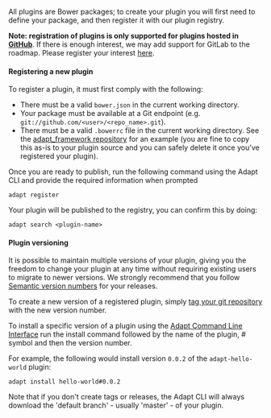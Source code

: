 All plugins are Bower packages; to create your plugin you will first need to define your package, and then register it with our plugin registry.

**Note: registration of plugins is only supported for plugins hosted in [GitHub](https://github.com/)**. If there is enough interest, we may add support for GitLab to the roadmap. Please register your interest [here](https://github.com/adaptlearning/adapt-cli/issues/122).

#### Registering a new plugin
To register a plugin, it must first comply with the following:
* There must be a valid `bower.json` in the current working directory. 
* Your package must be available at a Git endpoint (e.g. `git://github.com/<user>/<repo_name>.git`).
* There must be a valid `.bowerrc` file in the current working directory. See the [adapt_framework repository](https://github.com/adaptlearning/adapt_framework/blob/master/.bowerrc) for an example (you are fine to copy this as-is to your plugin source and you can safely delete it once you've registered your plugin).

Once you are ready to publish, run the following command using the Adapt CLI and provide the required information when prompted

```console
adapt register
```

Your plugin will be published to the registry, you can confirm this by doing:
```console
adapt search <plugin-name>
```

#### Plugin versioning

It is possible to maintain multiple versions of your plugin, giving you the freedom to change your plugin at any time without requiring existing users to migrate to newer versions. 
We strongly recommend that you follow [Semantic version numbers](//github.com/adaptlearning/adapt_framework/wiki/Semantic-Version-numbers) for your releases.

To create a new version of a registered plugin, simply [tag your git repository](http://git-scm.com/book/en/Git-Basics-Tagging) with the new version number.

To install a specific version of a plugin using the [Adapt Command Line Interface](//github.com/adaptlearning/adapt_framework/wiki/Adapt-Command-Line-Interface) run the install command followed by the name of the plugin, # symbol and then the version number.

For example, the following would install version `0.0.2` of the `adapt-hello-world` plugin:
```console
adapt install hello-world#0.0.2
```

Note that if you don't create tags or releases, the Adapt CLI will always download the 'default branch' - usually 'master' - of your plugin.